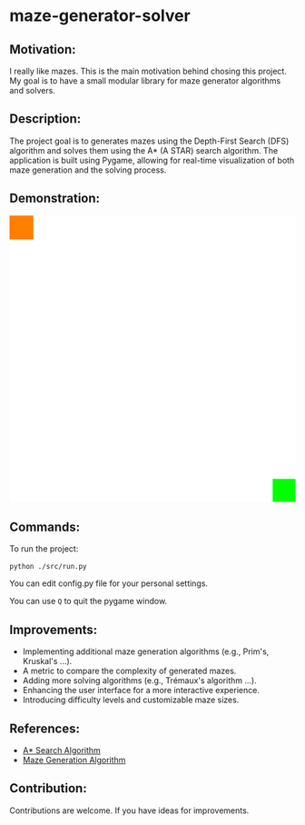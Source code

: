 # maze-generator-solver

## Motivation:
I really like mazes. This is the main motivation behind chosing this project. My goal is to have a small modular library for maze generator algorithms and solvers.

## Description:
The project goal is to generates mazes using the Depth-First Search (DFS) algorithm and solves them using the A* (A STAR) search algorithm. The application is built using Pygame, allowing for real-time visualization of both maze generation and the solving process.

## Demonstration:

![MAZE GENERATOR AND SOLVER](./gen_solver.gif)

## Commands:
To run the project:
```
python ./src/run.py
```

You can edit config.py file for your personal settings.

You can use `Q` to quit the pygame window.

## Improvements:
- Implementing additional maze generation algorithms (e.g., Prim's, Kruskal's ...).
- A metric to compare the complexity of generated mazes.
- Adding more solving algorithms (e.g., Trémaux's algorithm ...).
- Enhancing the user interface for a more interactive experience.
- Introducing difficulty levels and customizable maze sizes.


## References:
- [A* Search Algorithm](https://en.wikipedia.org/wiki/A*_search_algorithm)
- [Maze Generation Algorithm](https://en.wikipedia.org/wiki/Maze_generation_algorithm)

## Contribution:
Contributions are welcome. If you have ideas for improvements.
